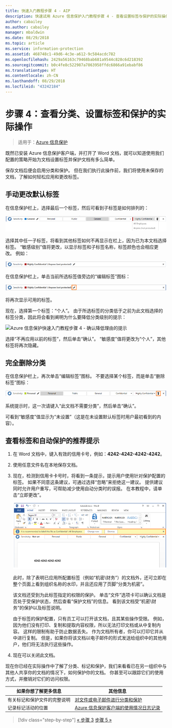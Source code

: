 ```yaml
---
title: 快速入门教程步骤 4 - AIP
description: 快速试用 Azure 信息保护入门教程步骤 4 - 查看设置标签与保护的实际操作。
author: cabailey
ms.author: cabailey
manager: mbaldwin
ms.date: 08/29/2018
ms.topic: article
ms.service: information-protection
ms.assetid: 468748c1-49d6-4c3e-a612-9c584acdc782
ms.openlocfilehash: 2429a56163c79468bab681a9544c828c6d218392
ms.sourcegitcommit: b0c4fe8c522987a7863958ffdc6866a91ebabf86
ms.translationtype: HT
ms.contentlocale: zh-CN
ms.lasthandoff: 08/29/2018
ms.locfileid: "43242184"
---
```

# <a name="step-4-see-classification-labeling-and-protection-in-action"></a>步骤 4：查看分类、设置标签和保护的实际操作 

>适用于：[Azure 信息保护](https://azure.microsoft.com/pricing/details/information-protection)

既然已安装 Azure 信息保护客户端，并打开了 Word 文档，就可以知道使用我们配置的策略开始为文档设置标签并保护文档有多么简单。

保存文档后便会启用分类和保护。 但在我们执行此操作前，我们将使用未保存的文档，了解如何轻松应用和更改标签。

## <a name="to-manually-change-our-default-label"></a>手动更改默认标签

在信息保护栏上，选择最后一个标签，然后可看到子标签是如何排列的：

![Azure 信息保护快速入门教程步骤 4 - 选择子标签](./media/info-protect-sub-labelsv2.png)

选择其中任一子标签，将看到其他标签如何不再显示在栏上，因为已为本文档选择标签。 “敏感级别”值将更改，以显示标签和子标签名称，标签颜色也会相应更改。 例如：

![Azure 信息保护快速入门教程步骤 4 - 已选择子标签](./media/info-protect-sub-label-selectedv2.png)

在信息保护栏上，单击当前所选标签值旁边的“编辑标签”图标：

![Azure 信息保护快速入门教程步骤 4 -“编辑标签”图标](./media/info-protect-edit-label-selectedv2.png)

将再次显示可用的标签。

现在，选择第一个标签：“个人”。 由于所选标签的分类低于之前为此文档选择的标签分类，因此将会看到阐明为什么要降低分类级别的提示：

![Azure 信息保护快速入门教程步骤 4 - 确认降低理由的提示](./media/info-protect-lower-justification.png)

选择“不再应用以前的标签”，然后单击“确认”。 “敏感度”值将更改为“个人”，其他标签将再次隐藏。

## <a name="to-remove-the-classification-completely"></a>完全删除分类

在信息保护栏上，再次单击“编辑标签”图标。 不要选择某个标签，而是单击“删除标签”图标：

![Azure 信息保护快速入门教程步骤 4 -“删除”图标](./media/delete-icon-from-personalv2.png)

系统提示时，这一次请键入“此文档不需要分类”，然后单击“确认”。  

可看到“敏感度”值显示为“未设置”（这是在未设置默认标签时用户最初看到的内容）。

## <a name="to-see-a-recommendation-prompt-for-labeling-and-automatic-protection"></a>查看标签和自动保护的推荐提示

1. 在 Word 文档中，键入有效的信用卡号，例如：**4242-4242-4242-4242**。 

2. 使用任意文件名在本地保存文档。 

3. 现在，检测到信用卡卡号时，将看到一条提示，提示用户使用针对保护配置的标签。 如果不同意这条建议，可通过选择“忽略”来拒绝这一建议。 提供建议同时允许用户重写，可帮助减少使用自动分类时的误报。 在本教程中，请单击“立即更改”。

    ![Azure 信息保护快速入门教程步骤 4 - 推荐提示](./media/change-nowv2.png)

    此时，除了表明已应用所配置标签（例如“机密\财务”）的文档外，还可立即在整个页面上看到组织名称的水印，并且还应用了页脚“分类为机密”。 

    该文档还受到为此标签指定的权限的保护。 单击“文件”选项卡可以确认文档是否处于受保护状态，然后查看“保护文档”的信息。 看到该文档受“机密\财务”的保护以及标签说明。 
    
    由于标签的保护配置，只有员工可以打开该文档，且其某些操作受限。 例如，因为他们没有打印、复制和提取内容权限，所以无法打印文档或从中复制内容。 这样的限制有助于防止数据丢失。 作为文档所有者，你可以打印它并从中进行复制。 但是，如果你将该文档以电子邮件的形式发送给组织中的其他用户，他们将无法执行这些操作。

4. 现在可以关闭此文档。

现在你已经在实际操作中了解了分类、标记和保护，我们来看看已在另一组织中与其他人共享你的文档的情况下，如何保护你的文档。 你甚至可以跟踪它们的使用方式，并撤销对它们的访问权限。

|如果你想了解更多信息|其他信息|
|--------------------------------|--------------------------|
|有关标记和保护文件的完整说明 |[对文件或电子邮件进行分类和保护](./rms-client/client-classify-protect.md)|
|记录标记活动的位置 |[Azure 信息保护客户端的使用情况日志记录](./rms-client/client-admin-guide-files-and-logging.md#usage-logging-for-the-azure-information-protection-client)|


>[!div class="step-by-step"]
[« 步骤 3](infoprotect-tutorial-step3.md)
[步骤 5 »](infoprotect-tutorial-step5.md)
